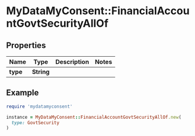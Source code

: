 # MyDataMyConsent::FinancialAccountGovtSecurityAllOf

## Properties

| Name | Type | Description | Notes |
| ---- | ---- | ----------- | ----- |
| **type** | **String** |  |  |

## Example

```ruby
require 'mydatamyconsent'

instance = MyDataMyConsent::FinancialAccountGovtSecurityAllOf.new(
  type: GovtSecurity
)
```

